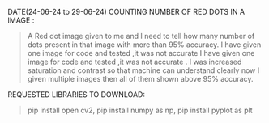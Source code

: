 DATE(24-06-24 to 29-06-24)  COUNTING NUMBER OF RED DOTS  IN A IMAGE :
>	A  Red dot image given to me and I need to tell how many number of dots present in that image with more than 95% accuracy.
> I have given one image for code and tested ,it was not accurate
> I have given one image for code and tested ,it was not accurate .
>	I was increased saturation and contrast so that machine can understand clearly now I given multiple  images then all of them shown above 95% accuracy.

REQUESTED LIBRARIES TO DOWNLOAD:
 >pip install open cv2, 
 >pip install numpy as np, 
 >pip install pyplot as plt 
